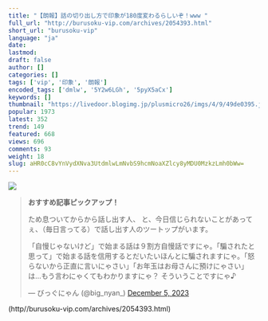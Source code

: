 ```yaml
---
title: "【朗報】話の切り出し方で印象が180度変わるらしいぞ！www "
full_url: "http://burusoku-vip.com/archives/2054393.html"
short_url: "burusoku-vip"
language: "ja"
date: 
lastmod: 
draft: false
author: []
categories: []
tags: ['vip', '印象', '朗報']
encoded_tags: ['dmlw', '5Y2w6LGh', '5pyX5aCx']
keywords: []
thumbnail: "https://livedoor.blogimg.jp/plusmicro26/imgs/4/9/49de0395.jpg"
popular: 1973
latest: 352
trend: 149
featured: 668
views: 696
comments: 93
weight: 18
slug: aHR0cC8vYnVydXNva3UtdmlwLmNvbS9hcmNoaXZlcy8yMDU0MzkzLmh0bWw=
---
```


![](https://livedoor.blogimg.jp/plusmicro26/imgs/4/9/49de0395.jpg)

<blockquote class='twitter-tweet'><p><b>おすすめ記事ピックアップ！</b></p><p>ため息ついてからから話し出す人、 と、今日信じられないことがあってぇ、（毎日言ってる）で話し出す人のツートップがいます。</p><p lang='ja' dir='ltr'>「自慢じゃないけど」で始まる話は９割方自慢話ですにゃ。「騙されたと思って」で始まる話を信用するとだいたいほんとに騙されますにゃ。「怒らないから正直に言いにゃさい」「お年玉はお母さんに預けにゃさい」は…もう言わにゃくてもわかりますにゃ？ そういうことですにゃ♪</p>— びっぐにゃん (@big_nyan_) <a href='https//twitter.com/big_nyan_/status/1732011655976870103?ref_src=twsrc%5Etfw'>December 5, 2023</a></blockquote> 

(http//burusoku-vip.com/archives/2054393.html)
